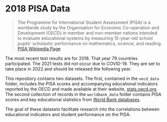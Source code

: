 #  2018 PISA Data

> The Programme for International Student Assessment (PISA) is a worldwide study by the Organisation for Economic Co-operation and Development (OECD) in member and non-member nations intended to evaluate educational systems by measuring 15-year-old school pupils' scholastic performance on mathematics, science, and reading. [PISA Wikipedia Page](https://en.wikipedia.org/wiki/Programme_for_International_Student_Assessment)

The most recent test results are for 2018. That year 79 countries participated. The 2021 tests did not occur due to COVID-19. They are set to take place in 2022 and should be released the following year. 

This repository contains two datasets. The first, contained in the `oecd_data` folder, includes the PISA scores and accompanying educational indicators reported by the OECD and made available at their website, [stats.oecd.org](https://stats.oecd.org/). The second collection of records in the `worldbank_data` folder contains PISA scores and key educational statistics from [World Bank databases](https://datatopics.worldbank.org/world-development-indicators/themes.html).

The goal of these datasets facilitate research into the correlations between educational indicators and student performance on the PISA. 